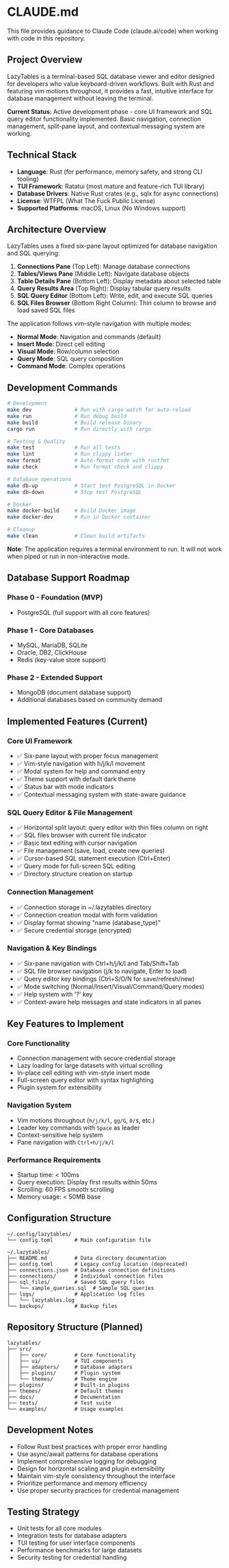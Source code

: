 # CLAUDE.md

This file provides guidance to Claude Code (claude.ai/code) when working with code in this repository.

## Project Overview

LazyTables is a terminal-based SQL database viewer and editor designed for developers who value keyboard-driven workflows. Built with Rust and featuring vim motions throughout, it provides a fast, intuitive interface for database management without leaving the terminal.

**Current Status**: Active development phase - core UI framework and SQL query editor functionality implemented. Basic navigation, connection management, split-pane layout, and contextual messaging system are working.

## Technical Stack

- **Language**: Rust (for performance, memory safety, and strong CLI tooling)
- **TUI Framework**: Ratatui (most mature and feature-rich TUI library)
- **Database Drivers**: Native Rust crates (e.g., sqlx for async connections)
- **License**: WTFPL (What The Fuck Public License)
- **Supported Platforms**: macOS, Linux (No Windows support)

## Architecture Overview

LazyTables uses a fixed six-pane layout optimized for database navigation and SQL querying:

1. **Connections Pane** (Top Left): Manage database connections
2. **Tables/Views Pane** (Middle Left): Navigate database objects  
3. **Table Details Pane** (Bottom Left): Display metadata about selected table
4. **Query Results Area** (Top Right): Display tabular query results
5. **SQL Query Editor** (Bottom Left): Write, edit, and execute SQL queries
6. **SQL Files Browser** (Bottom Right Column): Thin column to browse and load saved SQL files

The application follows vim-style navigation with multiple modes:
- **Normal Mode**: Navigation and commands (default)
- **Insert Mode**: Direct cell editing
- **Visual Mode**: Row/column selection
- **Query Mode**: SQL query composition
- **Command Mode**: Complex operations

## Development Commands

```bash
# Development
make dev              # Run with cargo watch for auto-reload
make run              # Run debug build
make build            # Build release binary
cargo run             # Run directly with cargo

# Testing & Quality
make test             # Run all tests
make lint             # Run clippy linter
make format           # Auto-format code with rustfmt
make check            # Run format check and clippy

# Database operations
make db-up            # Start test PostgreSQL in Docker
make db-down          # Stop test PostgreSQL

# Docker
make docker-build     # Build Docker image
make docker-dev       # Run in Docker container

# Cleanup
make clean            # Clean build artifacts
```

**Note**: The application requires a terminal environment to run. It will not work when piped or run in non-interactive mode.

## Database Support Roadmap

### Phase 0 - Foundation (MVP)
- PostgreSQL (full support with all core features)

### Phase 1 - Core Databases  
- MySQL, MariaDB, SQLite
- Oracle, DB2, ClickHouse
- Redis (key-value store support)

### Phase 2 - Extended Support
- MongoDB (document database support)
- Additional databases based on community demand

## Implemented Features (Current)

### Core UI Framework
- ✅ Six-pane layout with proper focus management
- ✅ Vim-style navigation with h/j/k/l movement
- ✅ Modal system for help and command entry
- ✅ Theme support with default dark theme
- ✅ Status bar with mode indicators
- ✅ Contextual messaging system with state-aware guidance

### SQL Query Editor & File Management
- ✅ Horizontal split layout: query editor with thin files column on right
- ✅ SQL files browser with current file indicator
- ✅ Basic text editing with cursor navigation
- ✅ File management (save, load, create new queries)
- ✅ Cursor-based SQL statement execution (Ctrl+Enter)
- ✅ Query mode for full-screen SQL editing
- ✅ Directory structure creation on startup

### Connection Management
- ✅ Connection storage in ~/.lazytables directory
- ✅ Connection creation modal with form validation
- ✅ Display format showing "name (database_type)"
- ✅ Secure credential storage (encrypted)

### Navigation & Key Bindings
- ✅ Six-pane navigation with Ctrl+h/j/k/l and Tab/Shift+Tab
- ✅ SQL file browser navigation (j/k to navigate, Enter to load)
- ✅ Query editor key bindings (Ctrl+S/O/N for save/refresh/new)
- ✅ Mode switching (Normal/Insert/Visual/Command/Query modes)
- ✅ Help system with '?' key
- ✅ Context-aware help messages and state indicators in all panes

## Key Features to Implement

### Core Functionality
- Connection management with secure credential storage
- Lazy loading for large datasets with virtual scrolling
- In-place cell editing with vim-style insert mode
- Full-screen query editor with syntax highlighting
- Plugin system for extensibility

### Navigation System
- Vim motions throughout (`h/j/k/l`, `gg/G`, `0/$`, etc.)
- Leader key commands with `Space` as leader
- Context-sensitive help system
- Pane navigation with `Ctrl+h/j/k/l`

### Performance Requirements
- Startup time: < 100ms
- Query execution: Display first results within 50ms
- Scrolling: 60 FPS smooth scrolling
- Memory usage: < 50MB base

## Configuration Structure

```
~/.config/lazytables/
└── config.toml       # Main configuration file

~/.lazytables/
├── README.md         # Data directory documentation
├── config.toml       # Legacy config location (deprecated)
├── connections.json  # Database connection definitions
├── connections/      # Individual connection files
├── sql_files/        # Saved SQL query files
│   └── sample_queries.sql  # Sample SQL queries
├── logs/             # Application log files
│   └── lazytables.log
└── backups/          # Backup files
```

## Repository Structure (Planned)

```
lazytables/
├── src/
│   ├── core/         # Core functionality
│   ├── ui/           # TUI components
│   ├── adapters/     # Database adapters
│   ├── plugins/      # Plugin system
│   └── themes/       # Theme engine
├── plugins/          # Built-in plugins
├── themes/           # Default themes
├── docs/             # Documentation
├── tests/            # Test suite
└── examples/         # Usage examples
```

## Development Notes

- Follow Rust best practices with proper error handling
- Use async/await patterns for database operations
- Implement comprehensive logging for debugging
- Design for horizontal scaling and plugin extensibility
- Maintain vim-style consistency throughout the interface
- Prioritize performance and memory efficiency
- Use proper security practices for credential management

## Testing Strategy

- Unit tests for all core modules
- Integration tests for database adapters
- TUI testing for user interface components
- Performance benchmarks for large datasets
- Security testing for credential handling